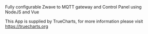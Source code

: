 

Fully configurable Zwave to MQTT gateway and Control Panel using NodeJS and Vue

This App is supplied by TrueCharts, for more information please visit https://truecharts.org
